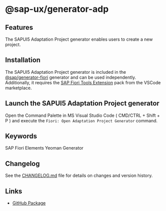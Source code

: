 # @sap-ux/generator-adp

## Features

The SAPUI5 Adaptation Project generator enables users to create a new project.

## Installation

The SAPUI5 Adaptation Project generator is included in the [@sap/generator-fiori](https://www.npmjs.com/package/@sap/generator-fiori) generator and can be used independently. Additionally, it requires the [SAP Fiori Tools Extension](https://marketplace.visualstudio.com/items?itemName=SAPSE.sap-ux-fiori-tools-extension-pack) pack from the VSCode marketplace.

## Launch the SAPUI5 Adaptation Project generator

Open the Command Palette in MS Visual Studio Code ( CMD/CTRL + Shift + P ) and execute the `Fiori: Open Adaptation Project Generator` command.

## Keywords

SAP Fiori Elements
Yeoman
Generator

## Changelog

See the [CHANGELOG.md](https://github.com/SAP/open-ux-tools/blob/main/packages/generator-adp/CHANGELOG.md) file for details on changes and version history.
## Links

- [GitHub Package](https://github.com/SAP/open-ux-tools/tree/main/packages/generator-adp)
